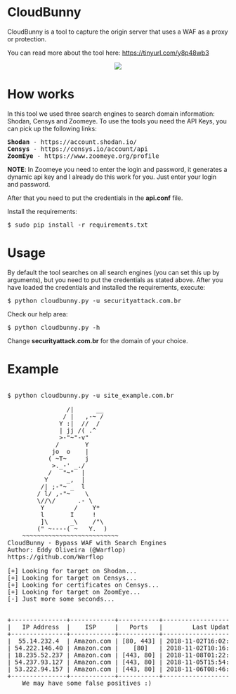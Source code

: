 # CloudBunny

CloudBunny is a tool to capture the origin server that uses a WAF as a proxy or protection.

You can read more about the tool here: https://tinyurl.com/y8p48wb3

<p align="center">
<img src="https://i.imgur.com/CyGo02V.gif">
</p>

# How works

In this tool we used three search engines to search domain information: Shodan, Censys and Zoomeye. To use the tools you need the API Keys, you can pick up the following links:

<pre>
<b>Shodan</b> - https://account.shodan.io/
<b>Censys</b> - https://censys.io/account/api
<b>ZoomEye</b> - https://www.zoomeye.org/profile
</pre>

<b>NOTE</b>: In Zoomeye you need to enter the login and password, it generates a dynamic api key and I already do this work for you. Just enter your login and password.

After that you need to put the credentials in the <b>api.conf</b> file.

Install the requirements:

<pre>
$ sudo pip install -r requirements.txt
</pre>

# Usage

By default the tool searches on all search engines (you can set this up by arguments), but you need to put the credentials as stated above. After you have loaded the credentials and installed the requirements, execute:

<pre>
$ python cloudbunny.py -u securityattack.com.br
</pre>

Check our help area:

<pre>
$ python cloudbunny.py -h
</pre>

Change <b>securityattack.com.br</b> for the domain of your choice.

# Example

<pre>

$ python cloudbunny.py -u site_example.com.br

	            /|      __  
	           / |   ,-~ /  
	          Y :|  //  /    
	          | jj /( .^  
	          >-"~"-v"  
	         /       Y    
	        jo  o    |  
	       ( ~T~     j   
	        >._-' _./   
	       /   "~"  |    
	      Y     _,  |      
	     /| ;-"~ _  l    
	    / l/ ,-"~    \  
	    \//\/      .- \  
	     Y        /    Y*  
	     l       I     ! 
	     ]\      _\    /"\ 
	    (" ~----( ~   Y.  )   
	~~~~~~~~~~~~~~~~~~~~~~~~~~    
CloudBunny - Bypass WAF with Search Engines 
Author: Eddy Oliveira (@Warflop)
https://github.com/Warflop 
    
[+] Looking for target on Shodan...
[+] Looking for target on Censys...
[+] Looking for certificates on Censys...
[+] Looking for target on ZoomEye...
[-] Just more some seconds...


+---------------+------------+-----------+----------------------------+
|   IP Address  |    ISP     |   Ports   |        Last Update         |
+---------------+------------+-----------+----------------------------+
|  55.14.232.4  | Amazon.com | [80, 443] | 2018-11-02T16:02:51.074543 |
| 54.222.146.40 | Amazon.com |    [80]   | 2018-11-02T10:16:38.166829 |
| 18.235.52.237 | Amazon.com | [443, 80] | 2018-11-08T01:22:11.323980 |
| 54.237.93.127 | Amazon.com | [443, 80] | 2018-11-05T15:54:40.248599 |
| 53.222.94.157 | Amazon.com | [443, 80] | 2018-11-06T08:46:03.377082 |
+---------------+------------+-----------+----------------------------+
    We may have some false positives :)
</pre>
